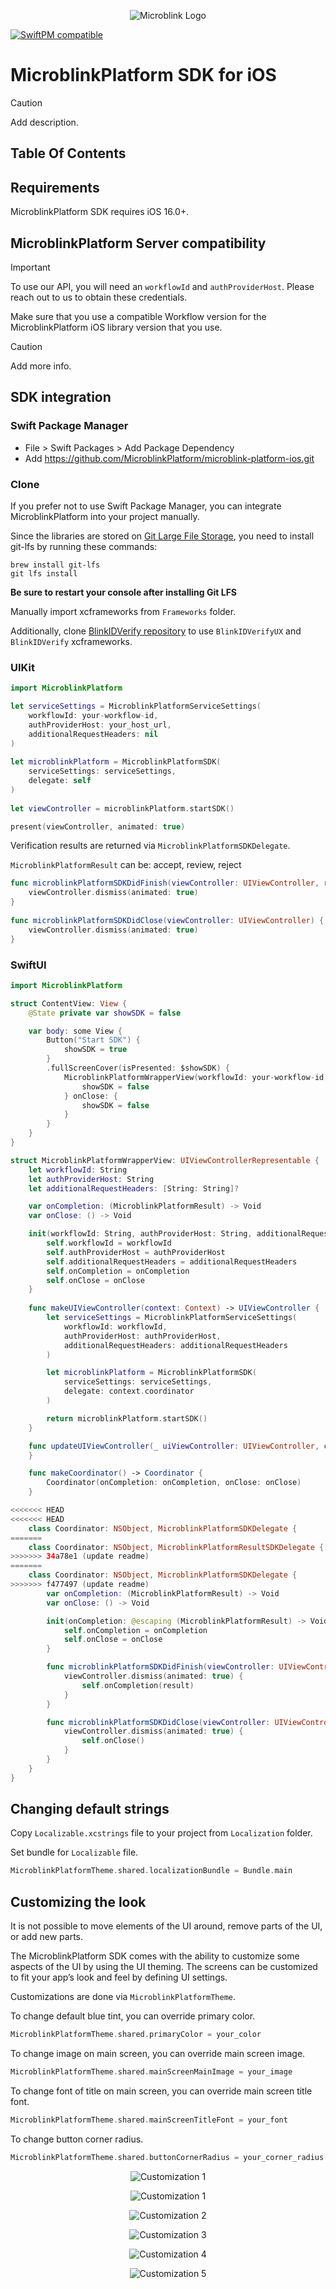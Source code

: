 <p align="center">
  <img src="https://raw.githubusercontent.com/wiki/blinkid/blinkid-ios/Images/logo-microblink.png" alt="Microblink Logo" title="Microblink Logo">
</p>

[![SwiftPM compatible](https://img.shields.io/badge/SwiftPM-compatible-brightgreen.svg)](https://swift.org/package-manager/)

# MicroblinkPlatform SDK for iOS

> [!CAUTION]
> Add description.

## Table Of Contents

## Requirements

MicroblinkPlatform SDK requires iOS 16.0+.

## MicroblinkPlatform Server compatibility

> [!IMPORTANT]
> To use our API, you will need an `workflowId` and `authProviderHost`. Please reach out to us to obtain these credentials.

Make sure that you use a compatible Workflow version for the MicroblinkPlatform iOS library version that you use.

> [!CAUTION]
> Add more info.

## SDK integration

### Swift Package Manager

- File > Swift Packages > Add Package Dependency
- Add https://github.com/MicroblinkPlatform/microblink-platform-ios.git

### Clone

If you prefer not to use Swift Package Manager, you can integrate MicroblinkPlatform into your project manually.

Since the libraries are stored on [Git Large File Storage](https://git-lfs.github.com), you need to install git-lfs by running these commands:
```shell
brew install git-lfs
git lfs install
```

**Be sure to restart your console after installing Git LFS**

Manually import xcframeworks from `Frameworks` folder.

Additionally, clone [BlinkIDVerify repository](https://github.com/BlinkID/blinkid-verify-ios) to use `BlinkIDVerifyUX` and `BlinkIDVerify` xcframeworks.  

### UIKit

```swift
import MicroblinkPlatform
```

```swift
let serviceSettings = MicroblinkPlatformServiceSettings(
    workflowId: your-workflow-id,
    authProviderHost: your_host_url,
    additionalRequestHeaders: nil
)
        
let microblinkPlatform = MicroblinkPlatformSDK(
    serviceSettings: serviceSettings,
    delegate: self
)
        
let viewController = microblinkPlatform.startSDK()

present(viewController, animated: true)
```

Verification results are returned via `MicroblinkPlatformSDKDelegate`.

`MicroblinkPlatformResult` can be: accept, review, reject

```swift
func microblinkPlatformSDKDidFinish(viewController: UIViewController, result: MicroblinkPlatformResult) {
    viewController.dismiss(animated: true)
}
    
func microblinkPlatformSDKDidClose(viewController: UIViewController) {
    viewController.dismiss(animated: true)
}
```

### SwiftUI

```swift
import MicroblinkPlatform
```

```swift
struct ContentView: View {
    @State private var showSDK = false

    var body: some View {
        Button("Start SDK") {
            showSDK = true
        }
        .fullScreenCover(isPresented: $showSDK) {
            MicroblinkPlatformWrapperView(workflowId: your-workflow-id, authProviderHost: your_host_url, additionalRequestHeaders: nil ) { result in
                showSDK = false
            } onClose: {
                showSDK = false
            }
        }
    }
}
```

```swift
struct MicroblinkPlatformWrapperView: UIViewControllerRepresentable {
    let workflowId: String
    let authProviderHost: String
    let additionalRequestHeaders: [String: String]?

    var onCompletion: (MicroblinkPlatformResult) -> Void
    var onClose: () -> Void

    init(workflowId: String, authProviderHost: String, additionalRequestHeaders: [String : String]? = nil, onCompletion: @escaping (MicroblinkPlatformResult) -> Void, onClose: @escaping () -> Void) {
        self.workflowId = workflowId
        self.authProviderHost = authProviderHost
        self.additionalRequestHeaders = additionalRequestHeaders
        self.onCompletion = onCompletion
        self.onClose = onClose
    }
    
    func makeUIViewController(context: Context) -> UIViewController {
        let serviceSettings = MicroblinkPlatformServiceSettings(
            workflowId: workflowId,
            authProviderHost: authProviderHost,
            additionalRequestHeaders: additionalRequestHeaders
        )

        let microblinkPlatform = MicroblinkPlatformSDK(
            serviceSettings: serviceSettings,
            delegate: context.coordinator
        )

        return microblinkPlatform.startSDK()
    }

    func updateUIViewController(_ uiViewController: UIViewController, context: Context) {
    }

    func makeCoordinator() -> Coordinator {
        Coordinator(onCompletion: onCompletion, onClose: onClose)
    }

<<<<<<< HEAD
<<<<<<< HEAD
    class Coordinator: NSObject, MicroblinkPlatformSDKDelegate {
=======
    class Coordinator: NSObject, MicroblinkPlatformResultSDKDelegate {
>>>>>>> 34a78e1 (update readme)
=======
    class Coordinator: NSObject, MicroblinkPlatformSDKDelegate {
>>>>>>> f477497 (update readme)
        var onCompletion: (MicroblinkPlatformResult) -> Void
        var onClose: () -> Void

        init(onCompletion: @escaping (MicroblinkPlatformResult) -> Void, onClose: @escaping () -> Void) {
            self.onCompletion = onCompletion
            self.onClose = onClose
        }

        func microblinkPlatformSDKDidFinish(viewController: UIViewController, result: MicroblinkPlatformResult) {
            viewController.dismiss(animated: true) {
                self.onCompletion(result)
            }
        }

        func microblinkPlatformSDKDidClose(viewController: UIViewController) {
            viewController.dismiss(animated: true) {
                self.onClose()
            }
        }
    }
}
```

## Changing default strings

Copy `Localizable.xcstrings` file to your project from `Localization` folder.

Set bundle for `Localizable` file.

```swift
MicroblinkPlatformTheme.shared.localizationBundle = Bundle.main
```

## Customizing the look

It is not possible to move elements of the UI around, remove parts of the UI, or add new parts.

The MicroblinkPlatform SDK comes with the ability to customize some aspects of the UI by using the UI theming. The screens can be customized to fit your app’s look and feel by defining UI settings.

Customizations are done via `MicroblinkPlatformTheme`.

To change default blue tint, you can override primary color.

```swift
MicroblinkPlatformTheme.shared.primaryColor = your_color
```

To change image on main screen, you can override main screen image.

```swift
MicroblinkPlatformTheme.shared.mainScreenMainImage = your_image
```
To change font of title on main screen, you can override main screen title font.

```swift
MicroblinkPlatformTheme.shared.mainScreenTitleFont = your_font
```

To change button corner radius.

```swift
MicroblinkPlatformTheme.shared.buttonCornerRadius = your_corner_radius
```

<p align="center"><img src="Customizations/customization-1.jpg" alt="Customization 1" title="Customization 1"></p>
<p align="center"><img src="Customizations/customization-1.jpg" alt="Customization 1" title="Customization 1"></p>
<p align="center"><img src="Customizations/customization-2.jpg" alt="Customization 2" title="Customization 2"></p>
<p align="center"><img src="Customizations/customization-3.jpg" alt="Customization 3" title="Customization 3"></p>
<p align="center"><img src="Customizations/customization-4.jpg" alt="Customization 4" title="Customization 4"></p>
<p align="center"><img src="Customizations/customization-5.jpg" alt="Customization 5" title="Customization 5"></p>
